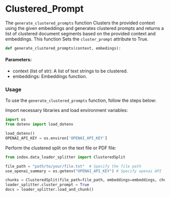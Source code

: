 # Clustered\_Prompt

The `generate_clustered_prompts` function Clusters the provided context using the given embeddings and generates clustered prompts and returns a list of clustered document segments based on the provided context and embeddings. This function Sets the `cluster_prompt` attribute to True.

```python
def generate_clustered_prompts(context, embedings):
```

#### Parameters:

* context (list of str): A list of text strings to be clustered.
* embeddings: Embeddings function.

### Usage

To use the `generate_clustered_prompts` function, follow the steps below:

Import necessary libraries and load environment variables:

```python
import os
from dotenv import load_dotenv

load_dotenv()
OPENAI_API_KEY = os.environ['OPENAI_API_KEY']
```

Perform the clustered split on the text file or PDF file:

```python
from indox.data_loader_splitter import ClusteredSplit

file_path = "path/to/your/file.txt"  # Specify the file path
use_openai_summary = os.getenv("OPENAI_API_KEY") # Specify openai API

chunks = ClusteredSplit(file_path=file_path, embeddings=embeddings, chunk_size=50, threshold=0.1, dim=30,use_openai_summary=use_openai_summary)
loader_splitter.cluster_prompt = True
docs = loader_splitter.load_and_chunk()
```
